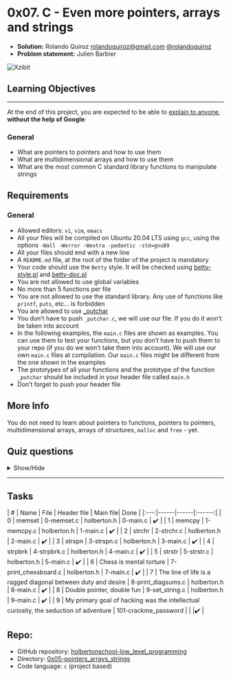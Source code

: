# 0x07. C - Even more pointers, arrays and strings

- **Solution:** Rolando Quiroz [rolandoquiroz@gmail.com](rolandoquiroz@gmail.com) [@rolandoquiroz](https://github.com/rolandoquiroz)
- **Problem statement:** Julien Barbier

![Xzibit](https://s3.amazonaws.com/intranet-projects-files/holbertonschool-low_level_programming/218/58fe6b229144b7fe5ebe88afe9ff5cabe2dd0863e1e79b2d02b4103c30b465dd.jpg "Xzibit")


## Learning Objectives
----------------------

At the end of this project, you are expected to be able to [explain to anyone](https://fs.blog/2021/02/feynman-learning-technique/ "explain to anyone"), **without the help of Google**:

### General

*   What are pointers to pointers and how to use them
*   What are multidimensional arrays and how to use them
*   What are the most common C standard library functions to manipulate strings

Requirements
------------

### General

*   Allowed editors: `vi`, `vim`, `emacs`
*   All your files will be compiled on Ubuntu 20.04 LTS using `gcc`, using the options `-Wall -Werror -Wextra -pedantic -std=gnu89`
*   All your files should end with a new line
*   A `README.md` file, at the root of the folder of the project is mandatory
*   Your code should use the `Betty` style. It will be checked using [betty-style.pl](https://github.com/holbertonschool/Betty/blob/master/betty-style.pl "betty-style.pl") and [betty-doc.pl](https://github.com/holbertonschool/Betty/blob/master/betty-doc.pl "betty-doc.pl")
*   You are not allowed to use global variables
*   No more than 5 functions per file
*   You are not allowed to use the standard library. Any use of functions like `printf`, `puts`, etc… is forbidden
*   You are allowed to use [_putchar](https://github.com/holbertonschool/_putchar.c/blob/master/_putchar.c "_putchar")
*   You don’t have to push `_putchar.c`, we will use our file. If you do it won’t be taken into account
*   In the following examples, the `main.c` files are shown as examples. You can use them to test your functions, but you don’t have to push them to your repo (if you do we won’t take them into account). We will use our own `main.c` files at compilation. Our `main.c` files might be different from the one shown in the examples
*   The prototypes of all your functions and the prototype of the function `_putchar` should be included in your header file called `main.h`
*   Don’t forget to push your header file

More Info
------------

You do not need to learn about pointers to functions, pointers to pointers, multidimensional arrays, arrays of structures, `malloc` and `free` - yet.

## Quiz questions

<details>
    <summary>Show/Hide</summary>

### Question #0

What is the size of `p` in this code?

```C
int *p;
```

- [ ] 4 bytes
- [x] 8 bytes
- [ ] 16 bytes


### Question #1

What is the size of `p` in this code?

```C
int **p;
```

- [ ] 4 bytes
- [x] 8 bytes
- [ ] 16 bytes

### Question #2

In this following code, what is the value of `a[0][0]`?

```C
int a[5][2] = {{1, 2}, {3, 4}, {5, 6}, {7, 8}, {9, 10}};
```

- [x] 1
- [ ] 2
- [ ] 3
- [ ] 4

### Question #3

In this following code, what is the value of `a[3][0]`?

```C
int a[5][2] = {{1, 2}, {3, 4}, {5, 6}, {7, 8}, {9, 10}};
```

- [x] 7
- [ ] 8
- [ ] {7, 8}
- [ ] 5

### Question #4

In this following code, what is the value of `a[3][1]`?

```C
int a[5][2] = {{1, 2}, {3, 4}, {5, 6}, {7, 8}, {9, 10}};
```

- [ ] 7
- [x] 8
- [ ] {7, 8}
- [ ] 5

### Question #5

In this following code, what is the value of `a[1][1]`?

```C
int a[5][2] = {{1, 2}, {3, 4}, {5, 6}, {7, 8}, {9, 10}};
```

- [ ] 1
- [ ] 2
- [ ] 3
- [x] 4

### Question #6

What is the size of `*p` in this code?

```C
int **p;
```

- [ ] 4 bytes
- [x] 8 bytes
- [ ] 16 bytes

### Question #7

What is the size of `*p` in this code?

```C
int *p;
```

- [x] 4 bytes
- [ ] 8 bytes
- [ ] 16 bytes

### Question #8

What is stored inside a pointer to a pointer to an int?

- [ ] An address where an int is stored
- [ ] An int
- [x] An address where an address is stored

</details>

* * *

Tasks
-----

|  #  | Name | File | Header file | Main file| Done |
|:---:|------|------|:------:|
| 0 |  memset  |  0-memset.c | holberton.h | 0-main.c | :heavy_check_mark:  |
| 1 |  memcpy  |  1-memcpy.c | holberton.h | 1-main.c | :heavy_check_mark:   |
| 2 |  strchr  |  2-strchr.c | holberton.h | 2-main.c | :heavy_check_mark:   |
| 3 |  strspn  |  3-strspn.c | holberton.h | 3-main.c | :heavy_check_mark:   |
| 4 |  strpbrk  |  4-strpbrk.c  | holberton.h | 4-main.c | :heavy_check_mark:    |
| 5 |  strstr  |  5-strstr.c  | holberton.h | 5-main.c | :heavy_check_mark:   |
| 6 |  Chess is mental torture  |  7-print_chessboard.c   |  holberton.h  | 7-main.c | :heavy_check_mark:   |
| 7 |  The line of life is a ragged diagonal between duty and desire  |  8-print_diagsums.c  |  holberton.h |  8-main.c  | :heavy_check_mark:    |
| 8 |  Double pointer, double fun  |  9-set_string.c  |  holberton.h |  9-main.c | :heavy_check_mark:    |
| 9 | My primary goal of hacking was the intellectual curiosity, the seduction of adventure  |  101-crackme_password  |  |  |:heavy_check_mark:    |

Repo:
-----------
- GitHub repository: [holbertonschool-low_level_programming](https://github.com/rolandoquiroz/holbertonschool-low_level_programming)
- Directory: [0x05-pointers_arrays_strings](https://github.com/rolandoquiroz/holbertonschool-low_level_programming/tree/master/0x07-pointers_arrays_strings)
- Code language: `c` (project based) 